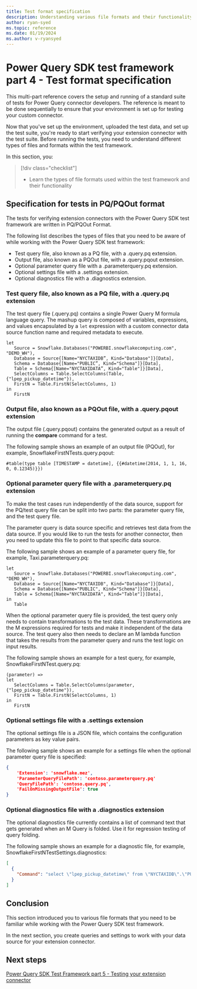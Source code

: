 ```yaml
---
title: Test format specification
description: Understanding various file formats and their functionality within the Power Query SDK test framework.
author: ryan-syed
ms.topic: reference
ms.date: 01/19/2024
ms.author: v-ryansyed
---
```


# Power Query SDK test framework part 4 - Test format specification

This multi-part reference covers the setup and running of a standard suite of tests for Power Query connector developers. The reference is meant to be done sequentially to ensure that your environment is set up for testing your custom connector.

Now that you've set up the environment, uploaded the test data, and set up the test suite, you're ready to start verifying your extension connector with the test suite. Before running the tests, you need to understand different types of files and formats within the test framework.

In this section, you:

> [!div class="checklist"]
>
> * Learn the types of file formats used within the test framework and their functionality

## Specification for tests in PQ/PQOut format

The tests for verifying extension connectors with the Power Query SDK test framework are written in PQ/PQOut Format.  

The following list describes the types of files that you need to be aware of while working with the Power Query SDK test framework:

* Test query file, also known as a PQ file, with a \.query.pq extension.
* Output file, also known as a PQOut file, with a \.query.pqout extension.
* Optional parameter query file with a \.parameterquery.pq extension.
* Optional settings file with a \.settings extension.
* Optional diagnostics file with a \.diagnostics extension.

### Test query file, also known as a PQ file, with a \.query.pq extension

The test query file (.query.pq) contains a single Power Query M formula language query. The mashup query is composed of variables, expressions, and values encapsulated by a `let` expression with a custom connector data source function name and required metadata to execute.

```powerquery-m
let
   Source = Snowflake.Databases("POWERBI.snowflakecomputing.com", "DEMO_WH"),
   Database = Source{[Name="NYCTAXIDB”, Kind="Database"]}[Data],
   Schema = Database{[Name="PUBLIC”, Kind="Schema"]}[Data],
   Table = Schema{[Name="NYCTAXIDATA”, Kind="Table"]}[Data],
   SelectColumns = Table.SelectColumns(Table, {"lpep_pickup_datetime"}),
   FirstN = Table.FirstN(SelectColumns, 1)
in
   FirstN
```

### Output file, also known as a PQOut file, with a \.query.pqout extension

The output file (.query.pqout) contains the generated output as a result of running the **compare** command for a test.

The following sample shows an example of an output file (PQOut), for example, SnowflakeFirstNTests.query.pqout:

```powerquery-m
#table(type table [TIMESTAMP = datetime], {{#datetime(2014, 1, 1, 16, 0, 0.12345)}})
```

### Optional parameter query file with a \.parameterquery.pq extension

To make the test cases run independently of the data source, support for the PQ/test query file can be split into two parts: the parameter query file, and the test query file.  

The parameter query is data source specific and retrieves test data from the data source. If you would like to run the tests for another connector, then you need to update this file to point to that specific data source.

The following sample shows an example of a parameter query file, for example, Taxi.parameterquery.pq:

```powerquery-m
let
   Source = Snowflake.Databases("POWERBI.snowflakecomputing.com", "DEMO_WH"),
   Database = Source{[Name="NYCTAXIDB", Kind="Database"]}[Data],
   Schema = Database{[Name="PUBLIC", Kind="Schema"]}[Data],
   Table = Schema{[Name="NYCTAXIDATA", Kind="Table"]}[Data],
in
   Table
```

When the optional parameter query file is provided, the test query only needs to contain transformations to the test data. These transformations are the M expressions required for tests and make it independent of the data source. The test query also then needs to declare an M lambda function that takes the results from the parameter query and runs the test logic on input results.

The following sample shows an example for a test query, for example, SnowflakeFirstNTest.query.pq:

```powerquery-m
(parameter) => 
let
   SelectColumns = Table.SelectColumns(parameter, {"lpep_pickup_datetime"}),
   FirstN = Table.FirstN(SelectColumns, 1)
in
   FirstN
```

### Optional settings file with a \.settings extension

The optional settings file is a JSON file, which contains the configuration parameters as key value pairs.

The following sample shows an example for a settings file when the optional parameter query file is specified:

```json
{
    'Extension': 'snowflake.mez',
    'ParameterQueryFilePath': 'contoso.parameterquery.pq'
    'QueryFilePath': 'contoso.query.pq',
    'FailOnMissingOutputFile': true
}
```

### Optional diagnostics file with a \.diagnostics extension

The optional diagnostics file currently contains a list of command text that gets generated when an M Query is folded. Use it for regression testing of query folding.  

The following sample shows an example for a diagnostic file, for example, SnowflakeFirstNTestSettings.diagnostics:

```json
[
  {
    "Command": "select \"lpep_pickup_datetime\" from \"NYCTAXIDB\".\"PUBLIC\".\"NYCTAXIDATA\" LIMIT 1 OFFSET 0"
  }
]
```

## Conclusion

This section introduced you to various file formats that you need to be familiar while working with the Power Query SDK test framework.

In the next section, you create queries and settings to work with your data source for your extension connector.

## Next steps

[Power Query SDK Test Framework part 5 - Testing your extension connector](./5-connector.md)
